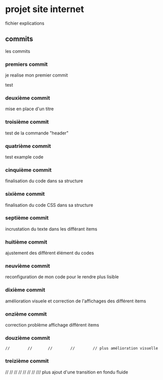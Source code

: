 # projet site internet

fichier explications

## commits

les commits

### premiers commit

je realise mon premier commit

test

### deuxième commit

mise en place d'un titre 

### troisième commit 

test de la commande "header"

### quatrième commit 

test example code

### cinquième commit 

finalisation du code dans sa structure 

### sixième commit 

finalisation du code CSS dans sa structure 

### septième commit 

incrustation du texte dans les différant items

### huitième commit 

ajustement des différent élément du codes 

### neuvième commit 

reconfiguration de mon code pour le rendre plus lisible 

### dixième commit 

amélioration visuele et correction de l'affichages des différent items

### onzième commit 

correction problème affichage différent items 

### douzième commit 

    //        //       //        //        // plus amélioration visuelle

### treizième commit 

 //        //       //        //        //    //     //     ///   plus ajout d'une transition en fondu fluide     